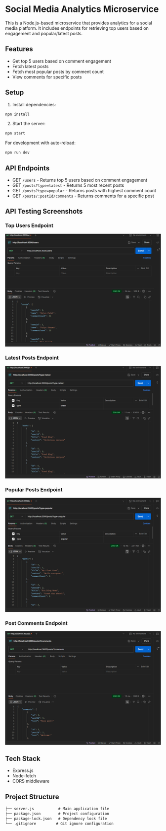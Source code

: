 # Social Media Analytics Microservice

This is a Node.js-based microservice that provides analytics for a social media platform. It includes endpoints for retrieving top users based on engagement and popular/latest posts.

## Features

- Get top 5 users based on comment engagement
- Fetch latest posts
- Fetch most popular posts by comment count
- View comments for specific posts

## Setup

1. Install dependencies:
```bash
npm install
```

2. Start the server:
```bash
npm start
```

For development with auto-reload:
```bash
npm run dev
```

## API Endpoints

- GET `/users` - Returns top 5 users based on comment engagement
- GET `/posts?type=latest` - Returns 5 most recent posts
- GET `/posts?type=popular` - Returns posts with highest comment count
- GET `/posts/:postId/comments` - Returns comments for a specific post

## API Testing Screenshots

### Top Users Endpoint
![Top Users API Response](./ques-1-users.png)

### Latest Posts Endpoint
![Latest Posts API Response](./ques-1-latest.png)

### Popular Posts Endpoint
![Popular Posts API Response](./ques-1-popular.png)

### Post Comments Endpoint
![Post Comments API Response](./ques-1-comment.png)

## Tech Stack

- Express.js
- Node-fetch
- CORS middleware

## Project Structure

```
├── server.js           # Main application file
├── package.json        # Project configuration
├── package-lock.json   # Dependency lock file
└── .gitignore         # Git ignore configuration
```